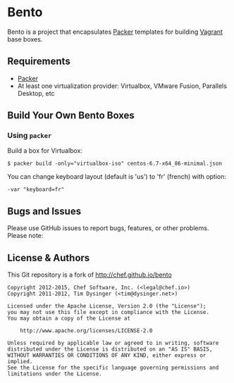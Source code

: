 # Bento

Bento is a project that encapsulates [Packer](http://packer.io) templates for building [Vagrant](http://vagrantup.com) base boxes. 

## Requirements

* [Packer](http://packer.io)
* At least one virtualization provider: Virtualbox, VMware Fusion, Parallels Desktop, etc

## Build Your Own Bento Boxes

### Using `packer`

Build a box for Virtualbox:

    $ packer build -only="virtualbox-iso" centos-6.7-x64_86-minimal.json

You can change keyboard layout (default is 'us') to 'fr' (french) with option:

    -var "keyboard=fr" 

## Bugs and Issues

Please use GitHub issues to report bugs, features, or other problems. Please note:

## License & Authors

This Git repository is a fork of http://chef.github.io/bento


```text
Copyright 2012-2015, Chef Software, Inc. (<legal@chef.io>)
Copyright 2011-2012, Tim Dysinger (<tim@dysinger.net>)

Licensed under the Apache License, Version 2.0 (the "License");
you may not use this file except in compliance with the License.
You may obtain a copy of the License at

    http://www.apache.org/licenses/LICENSE-2.0

Unless required by applicable law or agreed to in writing, software
distributed under the License is distributed on an "AS IS" BASIS,
WITHOUT WARRANTIES OR CONDITIONS OF ANY KIND, either express or implied.
See the License for the specific language governing permissions and
limitations under the License.
```
